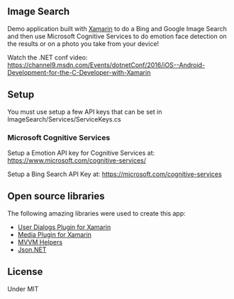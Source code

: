 ## Image Search 

Demo application built with [Xamarin](http://xamarin.com) to do a Bing and Google Image Search and then use Microsoft Cognitive Services to do emotion face detection on the results or on a photo you take from your device!

Watch the .NET conf video: https://channel9.msdn.com/Events/dotnetConf/2016/iOS--Android-Development-for-the-C-Developer-with-Xamarin

## Setup

You must use setup a few API keys that can be set in ImageSearch/Services/ServiceKeys.cs

### Microsoft Cognitive Services

Setup a Emotion API key for Cognitive Services at: https://www.microsoft.com/cognitive-services/

Setup a Bing Search API Key at: https://microsoft.com/cognitive-services


## Open source libraries
The following amazing libraries were used to create this app:

* [User Dialogs Plugin for Xamarin](https://github.com/aritchie/userdialogs)
* [Media Plugin for Xamarin](https://github.com/jamesmontemagno/Xamarin.Plugins/tree/master/Media)
* [MVVM Helpers](https://github.com/jamesmontemagno/mvvm-helpers)
* [Json.NET](http://www.newtonsoft.com/json)

## License

Under MIT